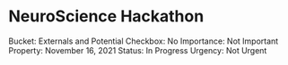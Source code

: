 # NeuroScience Hackathon

Bucket: Externals and Potential
Checkbox: No
Importance: Not Important
Property: November 16, 2021
Status: In Progress
Urgency: Not Urgent